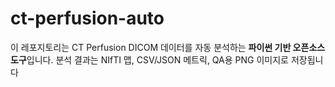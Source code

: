 # ct-perfusion-auto
이 레포지토리는 CT Perfusion DICOM 데이터를 자동 분석하는 **파이썬 기반 오픈소스 도구**입니다.   분석 결과는 NIfTI 맵, CSV/JSON 메트릭, QA용 PNG 이미지로 저장됩니다
